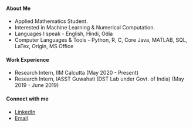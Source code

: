 #### About Me

- Applied Mathematics Student.
- Interested in Machine Learning & Numerical Computation.
- Languages I speak - English, Hindi, Odia
- Computer Languages & Tools - Python, R, C, Core Java, MATLAB, SQL, LaTex, Origin, MS Office

#### Work Experience
- Research Intern, IIM Calcutta (May 2020 - Present)
- Research Intern, IASST Guwahati (DST Lab under Govt. of India) (May 2019 - June 2019)

#### Connect with me

- [LinkedIn](https://www.linkedin.com/in/priyabratamishra10/)
- [Email](imh10025.17@bitmesra.ac.in)
